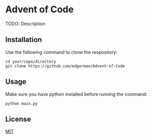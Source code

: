 # Advent of Code

TODO: Description

## Installation
Use the following command to clone the respository:
```
cd your/repo/directory
git clone https://github.com/edgorman/Advent-of-Code
```

## Usage
Make sure you have python installed before running the command:
```
python main.py
```

## License
[MIT](https://choosealicense.com/licenses/mit/)

